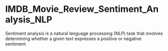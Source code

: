# IMDB_Movie_Review_Sentiment_Analysis_NLP
Sentiment analysis is a natural language processing (NLP) task that involves determining whether a given text expresses a positive or negative sentiment.
